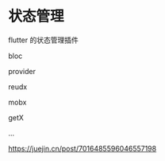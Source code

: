 # 状态管理

flutter 的状态管理插件

bloc

provider

reudx

mobx

getX

...

https://juejin.cn/post/7016485596046557198
